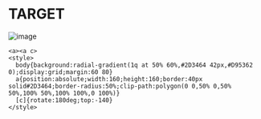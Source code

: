 # TARGET

![image](https://github.com/user-attachments/assets/f1035653-9791-44db-8172-c47c212b1ea0)

```
<a><a c>
<style>
  body{background:radial-gradient(1q at 50% 60%,#2D3464 42px,#D95362 0);display:grid;margin:60 80}
  a{position:absolute;width:160;height:160;border:40px solid#2D3464;border-radius:50%;clip-path:polygon(0 0,50% 0,50% 50%,100% 50%,100% 100%,0 100%)}
  [c]{rotate:180deg;top:-140}
</style>
```
